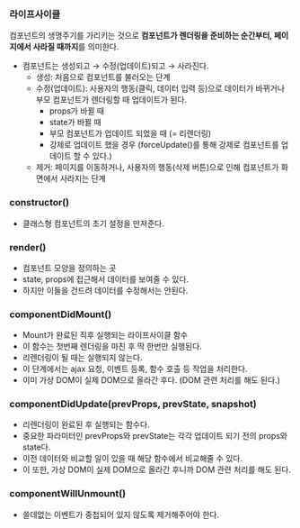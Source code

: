 ### 라이프사이클

컴포넌트의 생명주기를 가리키는 것으로 **컴포넌트가 렌더링을 준비하는 순간부터, 페이지에서 사라질 때까지**를 의미한다.

- 컴포넌트는 생성되고 → 수정(업데이트)되고 → 사라진다.
    - 생성: 처음으로 컴포넌트를 불러오는 단계
    - 수정(업데이트): 사용자의 행동(클릭, 데이터 입력 등)으로 데이터가 바뀌거나 부모 컴포넌트가 렌더링할 때 업데이트가 된다.
        - props가 바뀔 때
        - state가 바뀔 때
        - 부모 컴포넌트가 업데이트 되었을 때 (= 리렌더링)
        - 강제로 업데이트 했을 경우 (forceUpdate()를 통해 강제로 컴포넌트를 업데이트 할 수 있다.)
    - 제거: 페이지를 이동하거나, 사용자의 행동(삭제 버튼)으로 인해 컴포넌트가 화면에서 사라지는 단계

### constructor()

- 클래스형 컴포넌트의 초기 설정을 만져준다.

### render()

- 컴포넌트 모양을 정의하는 곳
- state, props에 접근해서 데이터를 보여줄 수 있다.
- 하지만 이들을 건드려 데이터를 수정해서는 안된다.

### componentDidMount()

- Mount가 완료된 직후 실행되는 라이프사이클 함수
- 이 함수는 첫번째 렌더링을 마친 후 딱 한번만 실행된다.
- 리렌더링이 될 때는 실행되지 않는다.
- 이 단계에서는 ajax 요청, 이벤트 등록, 함수 호출 등 작업을 처리한다.
- 이미 가상 DOM이 실제 DOM으로 올라간 후다. (DOM 관련 처리를 해도 된다.)

### componentDidUpdate(prevProps, prevState, snapshot)

- 리렌더링이 완료된 후 실행되는 함수다.
- 중요한 파라미터인 prevProps와 prevState는 각각 업데이트 되기 전의 props와 state다.
- 이전 데이터와 비교할 일이 있을 때 해당 함수에서 비교해줄 수 있다.
- 이 또한, 가상 DOM이 실제 DOM으로 올라간 후니까 DOM 관련 처리를 해도 된다.

### componentWillUnmount()

- 쓸데없는 이벤트가 중첩되어 있지 않도록 제거해주어야 한다.